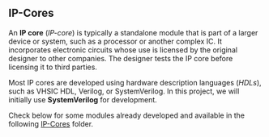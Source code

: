 ## IP-Cores

An **IP core** (_IP-core_) is typically a standalone module that is part of a larger device or system, such as a processor or another complex IC. It incorporates electronic circuits whose use is licensed by the original designer to other companies. The designer tests the IP core before licensing it to third parties.

Most IP cores are developed using hardware description languages (_HDLs_), such as VHSIC HDL, Verilog, or SystemVerilog. In this project, we will initially use **SystemVerilog** for development.

Check below for some modules already developed and available in the following [IP-Cores](https://github.com/UVMUFSC/IP-Cores/tree/main/ip-cores) folder.